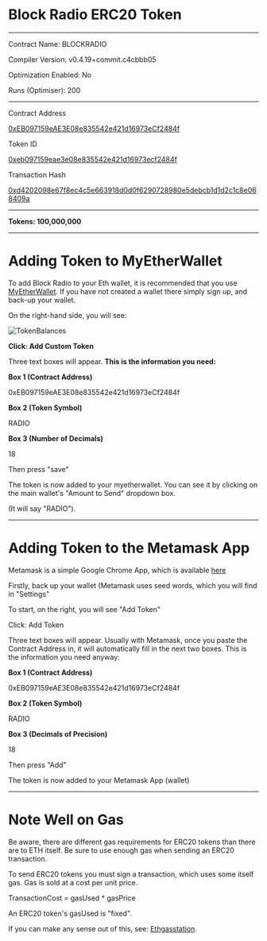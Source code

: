 # Block Radio ERC20 Token

-----

Contract Name: BLOCKRADIO

Compiler Version: v0.4.19+commit.c4cbbb05

Optimization Enabled: No

Runs (Optimiser): 200


-----

Contract Address

[0xEB097159eAE3E08e835542e421d16973eCf2484f](https://etherscan.io/address/0xeb097159eae3e08e835542e421d16973ecf2484f#code)

Token ID

[0xeb097159eae3e08e835542e421d16973ecf2484f](https://etherscan.io/token/0xeb097159eae3e08e835542e421d16973ecf2484f)

Transaction Hash

[0xd4202098e67f8ec4c5e663918d0d0f6290728980e5debcb1d1d2c1c8e068409a](https://etherscan.io/tx/0xd4202098e67f8ec4c5e663918d0d0f6290728980e5debcb1d1d2c1c8e068409a)

-----

**Tokens: 100,000,000**


-----


# Adding Token to MyEtherWallet

To add Block Radio to your Eth wallet, it is recommended that you use [MyEtherWallet](https://myetherwallet.com). If you have not created a wallet there simply sign up, and back-up your wallet.

On the right-hand side, you will see:



![TokenBalances](https://cdn.pbrd.co/images/H7tsK3H.png)




**Click: Add Custom Token**

Three text boxes will appear. **This is the  information you need:**
 
**Box 1 (Contract Address)** 

0xEB097159eAE3E08e835542e421d16973eCf2484f
 
**Box 2 (Token Symbol)** 

RADIO

**Box 3 (Number of Decimals)** 
 
18
 

Then press "save"

The token is now added to your myetherwallet. You can see it by clicking on the main wallet's "Amount to Send" dropdown box. 

(It will say "RADIO").


-----

# Adding Token to the Metamask App

Metamask is a simple Google Chrome App, which is available [here](https://chrome.google.com/webstore/detail/metamask/nkbihfbeogaeaoehlefnkodbefgpgknn)

Firstly, back up your wallet (Metamask uses seed words, which you will find in "Settings"


To start, on the right, you will see "Add Token"


Click: Add Token

Three text boxes will appear. Usually with Metamask, once you paste the Contract Address in, it will automatically fill in the next two boxes. This is the information you need anyway:

**Box 1 (Contract Address)** 

0xEB097159eAE3E08e835542e421d16973eCf2484f

**Box 2 (Token Symbol)**

RADIO

**Box 3 (Decimals of Precision)**

18

Then press "Add"

The token is now added to your Metamask App (wallet)


------

# Note Well on Gas



Be aware, there are different gas requirements for ERC20 tokens than there are to ETH itself. Be sure to use enough gas when sending an ERC20 transaction.

To send ERC20 tokens you must sign a transaction, which uses some itself gas. Gas is sold at a cost per unit price.

TransactionCost = gasUsed * gasPrice

An ERC20 token's gasUsed is "fixed".

If you can make any sense out of this, see: [Ethgasstation](https://ethgasstation.info/predictionTable.php). 


